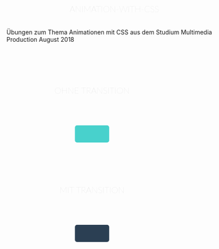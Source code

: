 # animation-with-css
Übungen zum Thema Animationen mit CSS aus dem Studium Multimedia Production August 2018
<html lang="de"><!-- Ziel ist es, dass der rechte Button sanft vergrössert wird --><head>
    <meta charset="UTF-8">
    <meta name="viewport" content="width=device-width, initial-scale=1, shrink-to-fit=no">
    <title>Transition Button</title>
    <style type="text/css">
        .wrap {
        margin: 50px;
        }
        .container {
          display: inline-block;
          width: 300px;
        }
        h1 {
          color: lightgray;
          font-family: lato;
          font-size: 20px;
          font-weight: 200;
          padding: 20px;
          text-align: center;
          text-transform: uppercase;
        }
        .box {
          border-radius: 5px;
          height: 40px;
          margin: 50px auto;
          width: 80px;
        }
        .wrap:hover .box {
          transform: scale(2);  /* button doppelt so gross */ 
        }
        .box1 {
          background: mediumturquoise;
        }
        .box2 {
          background: #2b3f53;
          transition: all 1s; /* transition von 1s */ 
        }
    </style>
</head>
 
<body>
    <div class="wrap">
        <div class="container">
            <h1>Ohne transition</h1>
            <div class="box1 box"></div>
    </div>
    <div class="container">
        <h1>Mit transition</h1>
        <div class="box2 box"></div>
    </div>
    </div>


</body></html>